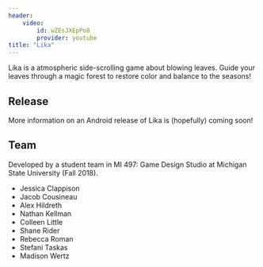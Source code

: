 ```yaml
---
header:
    video:
        id: wZEsJXEpPo8
        provider: youtube
title: "Lika"
---
```

Lika is a atmospheric side-scrolling game about blowing leaves. Guide your leaves through a magic forest to restore color and balance to the seasons! 

## Release
More information on an Android release of Lika is (hopefully) coming soon!

## Team
Developed by a student team in MI 497: Game Design Studio at Michigan State University (Fall 2018).
- Jessica Clappison
- Jacob Cousineau
- Alex Hildreth
- Nathan Kellman
- Colleen Little
- Shane Rider
- Rebecca Roman
- Stefani Taskas
- Madison Wertz


